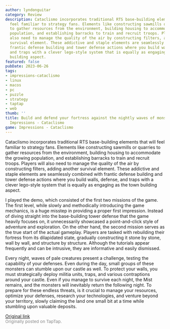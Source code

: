 ```yaml
---
author: lyndonguitar
category: Review
description: Cataclismo incorporates traditional RTS base-building elements that will
  feel familiar to strategy fans. Elements like constructing sawmills or quarries
  to gather resources from the environment, building housing to accommodate the growing
  population, and establishing barracks to train and recruit troops. Players will
  also need to manage the quality of the air by constructing filters, adding another
  survival element. These addictive and staple elements are seamlessly combined with
  frantic defense building and tower defense actions where you build walls, defense,
  and traps with a clever lego-style system that is equally as engaging as the town
  building aspect.
featured: false
pubDate: 2023-06-26
tags:
- impressions-cataclismo
- linux
- macos
- pc
- puzzle
- strategy
- taptap
- web
thumb: ''
title: Build and defend your fortress against the nightly waves of monsters | Demo
  Impressions - Cataclismo
game: Impressions - Cataclismo
---
```

Cataclismo incorporates traditional RTS base-building elements that will feel familiar to strategy fans. Elements like constructing sawmills or quarries to gather resources from the environment, building housing to accommodate the growing population, and establishing barracks to train and recruit troops. Players will also need to manage the quality of the air by constructing filters, adding another survival element. These addictive and staple elements are seamlessly combined with frantic defense building and tower defense actions where you build walls, defense, and traps with a clever lego-style system that is equally as engaging as the town building aspect.

I played the demo, which consisted of the first two missions of the game. The first level, while slowly and methodically introducing the game mechanics, is a huge misstep in providing a proper first impression. Instead of diving straight into the base-building tower defense that the game heavily focuses on, it unnecessarily showcased a point-and-click style of adventure and exploration. On the other hand, the second mission serves as the true start of the actual gameplay. Players are tasked with rebuilding their fortress from its dilapidated state, gradually constructing it stone by stone, wall by wall, and structure by structure. Although the tutorials appear frequently and can be intrusive, they are informative and easily dismissed.

Every night, waves of pale creatures present a challenge, testing the capability of your defenses. Even during the day, small groups of these monsters can stumble upon our castle as well. To protect your walls, you must strategically deploy militia units, traps, and various contraptions around your castle. Even if you manage to survive each night, the Mist remains, and the monsters will inevitably return the following night. To prepare for these endless threats, is it crucial to manage your resources, optimize your defenses, research your technologies, and venture beyond your territory, slowly claiming the land one small bit at a time while stumbling upon valuable deposits.

[Original link](https://www.taptap.io/post/5908740)<br><span style="font-size: 0.95em; color: #888;">Originally posted on TapTap.</span>